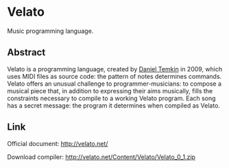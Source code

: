 # Velato

Music programming language.

## Abstract

Velato is a programming language, created by [Daniel Temkin](http://danieltemkin.com/) in 2009, which uses MIDI files as source code: the pattern of notes determines commands. Velato offers an unusual challenge to programmer-musicians: to compose a musical piece that, in addition to expressing their aims musically, fills the constraints necessary to compile to a working Velato program. Each song has a secret message: the program it determines when compiled as Velato.

## Link

Official document: http://velato.net/

Download compiler: http://velato.net/Content/Velato/Velato_0_1.zip